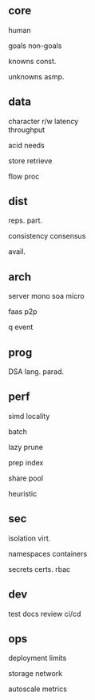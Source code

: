 ---
---
## core
human 

goals 
non-goals 

knowns
const. 

unknowns 
asmp.

## data 
character
r/w 
latency  
throughput

acid needs 

store
retrieve

flow 
proc

## dist 
reps. 
part. 

consistency 
consensus 

avail.

## arch 
server 
mono
soa
micro

faas
p2p 

q
event 

## prog 
DSA
lang.
parad. 

## perf 
simd
locality 

batch 

lazy
prune 

prep 
index 

share 
pool

heuristic


## sec
isolation
virt. 

namespaces
containers 

secrets 
certs. 
rbac 


## dev 
test
docs 
review
ci/cd 


## ops  
deployment
limits

storage 
network 

autoscale 
metrics 